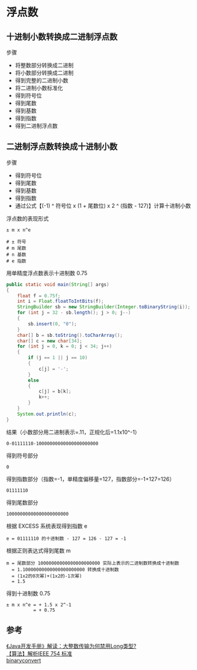 # 浮点数

## 十进制小数转换成二进制浮点数
步骤
- 将整数部分转换成二进制
- 将小数部分转换成二进制
- 得到完整的二进制小数
- 将二进制小数标准化
- 得到符号位
- 得到尾数
- 得到基数
- 得到指数
- 得到二进制浮点数

## 二进制浮点数转换成十进制小数
步骤
- 得到符号位
- 得到尾数
- 得到基数
- 得到指数
- 通过公式【(-1) ^ 符号位 x (1 + 尾数位) x 2 ^ (指数 - 127)】计算十进制小数

浮点数的表现形式
```
± m x n^e

# ± 符号
# m 尾数
# n 基数
# e 指数
```

用单精度浮点数表示十进制数 0.75
```java
public static void main(String[] args)
{
    float f = 0.75f;
    int i = Float.floatToIntBits(f);
    StringBuilder sb = new StringBuilder(Integer.toBinaryString(i));
    for (int j = 32 - sb.length(); j > 0; j--)
    {
        sb.insert(0, "0");
    }
    char[] b = sb.toString().toCharArray();
    char[] c = new char[34];
    for (int j = 0, k = 0; j < 34; j++)
    {
        if (j == 1 || j == 10)
        {
            c[j] = '-';
        }
        else
        {
            c[j] = b[k];
            k++;
        }
    }
    System.out.println(c);
}
```

结果（小数部分用二进制表示=.11，正规化后=1.1x10^-1）
```
0-01111110-10000000000000000000000
```

得到符号部分
```
0
```

得到指数部分（指数=-1，单精度偏移量=127，指数部分=-1+127=126）
```
01111110
```

得到尾数部分
```
10000000000000000000000
```

根据 EXCESS 系统表现得到指数 e
```
e = 01111110 的十进制数 - 127 = 126 - 127 = -1
```

根据正则表达式得到尾数 m
```
m = 尾数部分 10000000000000000000000 实际上表示的二进制数转换成十进制数
  = 1.10000000000000000000000 转换成十进制数
  = (1x2的0次幂)+(1x2的-1次幂)
  = 1.5
```

得到十进制数 0.75
```
± m x n^e = + 1.5 x 2^-1
          = + 0.75
```

## 参考
[《Java开发手册》解读：大整数传输为何禁用Long类型?](https://mp.weixin.qq.com/s?__biz=MzIzOTU0NTQ0MA==&mid=2247498496&idx=1&sn=a46cd5d34f9afca3f31121fb3ac835e0)  
[【算法】解析IEEE 754 标准](https://www.cnblogs.com/HDK2016/p/10506083.html)  
[binaryconvert](https://www.binaryconvert.com/index.html)  
